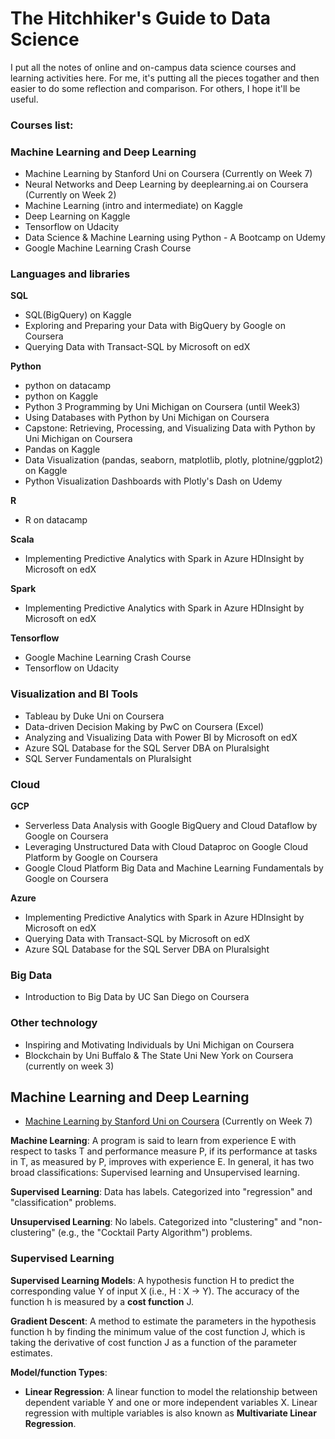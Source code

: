 # The Hitchhiker's Guide to Data Science

I put all the notes of online and on-campus data science courses and learning activities here. For me, it's putting all the pieces togather and then easier to do some reflection and comparison. For others, I hope it'll be useful.

### Courses list:

### Machine Learning and Deep Learning
- Machine Learning by Stanford Uni on Coursera (Currently on Week 7)
- Neural Networks and Deep Learning by deeplearning.ai on Coursera (Currently on Week 2)
- Machine Learning (intro and intermediate) on Kaggle
- Deep Learning on Kaggle
- Tensorflow on Udacity
- Data Science & Machine Learning using Python - A Bootcamp on Udemy
- Google Machine Learning Crash Course

### Languages and libraries
**SQL**
- SQL(BigQuery) on Kaggle
- Exploring and Preparing your Data with BigQuery by Google on Coursera
- Querying Data with Transact-SQL by Microsoft on edX

**Python**
- python on datacamp
- python on Kaggle
- Python 3 Programming by Uni Michigan on Coursera (until Week3)
- Using Databases with Python by Uni Michigan on Coursera
- Capstone: Retrieving, Processing, and Visualizing Data with Python by Uni Michigan on Coursera
- Pandas on Kaggle
- Data Visualization (pandas, seaborn, matplotlib, plotly, plotnine/ggplot2) on Kaggle
- Python Visualization Dashboards with Plotly's Dash on Udemy

**R**
- R on datacamp

**Scala**
- Implementing Predictive Analytics with Spark in Azure HDInsight by Microsoft on edX

**Spark**
- Implementing Predictive Analytics with Spark in Azure HDInsight by Microsoft on edX

**Tensorflow**
- Google Machine Learning Crash Course
- Tensorflow on Udacity

### Visualization and BI Tools
- Tableau by Duke Uni on Coursera
- Data-driven Decision Making by PwC on Coursera (Excel)
- Analyzing and Visualizing Data with Power BI by Microsoft on edX
- Azure SQL Database for the SQL Server DBA  on Pluralsight
- SQL Server Fundamentals on Pluralsight

### Cloud
**GCP**
- Serverless Data Analysis with Google BigQuery and Cloud Dataflow by Google on Coursera
- Leveraging Unstructured Data with Cloud Dataproc on Google Cloud Platform by Google on Coursera
- Google Cloud Platform Big Data and Machine Learning Fundamentals by Google on Coursera

**Azure**
- Implementing Predictive Analytics with Spark in Azure HDInsight by Microsoft on edX
- Querying Data with Transact-SQL by Microsoft on edX
- Azure SQL Database for the SQL Server DBA  on Pluralsight

### Big Data
- Introduction to Big Data by UC San Diego on Coursera

### Other technology
- Inspiring and Motivating Individuals by Uni Michigan on Coursera
- Blockchain by Uni Buffalo & The State Uni New York on Coursera (currently on week 3)

## Machine Learning and Deep Learning
- [Machine Learning by Stanford Uni on Coursera](https://www.coursera.org/learn/machine-learning) (Currently on Week 7)

**Machine Learning**: A program is said to learn from experience E with respect to tasks T and performance measure P, if its performance at tasks in T, as measured by P, improves with experience E. In general, it has two broad classifications: Supervised learning and Unsupervised learning.

**Supervised Learning**: Data has labels. Categorized into "regression" and "classification" problems.

**Unsupervised Learning**: No labels. Categorized into "clustering" and "non-clustering" (e.g., the "Cocktail Party Algorithm") problems.

### Supervised Learning

**Supervised Learning Models**: A hypothesis function H to predict the corresponding value Y of input X (i.e., H : X → Y). The accuracy of the function h is measured by a **cost function** J. 

**Gradient Descent**: A method to estimate the parameters in the hypothesis function h by finding the minimum value of the cost function J, which is taking the derivative of cost function J as a function of the parameter estimates.

**Model/function Types**:
- **Linear Regression**: A linear function to model the relationship between dependent variable Y and one or more independent variables X. Linear regression with multiple variables is also known as **Multivariate Linear Regression**.

